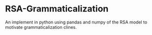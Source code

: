 # RSA-Grammaticalization
An implement in python using pandas and numpy of the RSA model to motivate grammaticalization clines.
